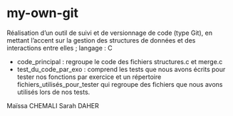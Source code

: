 # my-own-git

Réalisation d’un outil de suivi et de versionnage de code (type Git), en mettant l’accent sur la gestion des structures de données et des interactions entre elles ; langage : C

- code_principal : regroupe le code des fichiers structures.c et merge.c
- test_du_code_par_exo : comprend les tests que nous avons écrits pour tester nos fonctions par exercice et un répertoire fichiers_utilisés_pour_tester qui regroupe des fichiers que nous avons utilisés lors de nos tests.

Maïssa CHEMALI
Sarah DAHER
